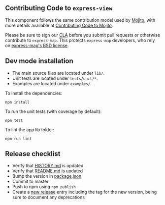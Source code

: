 Contributing Code to `express-view`
----------------------------------

This component follows the same contribution model used by [Mojito][], with
more details available at [Contributing Code to Mojito][].

Please be sure to sign our [CLA][] before you submit pull requests or otherwise contribute to `express-map`. This protects `express-map` developers, who rely on [express-map's BSD license][].

[express-map's BSD license]: https://github.com/yahoo/express-map/blob/master/LICENSE.md
[CLA]: http://developer.yahoo.com/cocktails/mojito/cla/
[Mojito]: https://github.com/yahoo/mojito
[Contributing Code to Mojito]: https://github.com/yahoo/mojito/wiki/Contributing-Code-to-Mojito

Dev mode installation
---------------------

- The main source files are located under `lib/`.
- Unit tests are located under `tests/unit/*`.
- Examples are located under `examples/`.

To install the dependencies:

    npm install

To run the unit tests (with coverage by default):

    npm test

To lint the app lib folder:

    npm run lint
    
Release checklist
-----------------

* Verify that [HISTORY.md] is updated
* Verify that [README.md] is updated
* Bump the version in [package.json]
* Commit to master
* Push to npm using `npm publish`
* Create a [new release] entry including the tag for the new version, being sure to document any deprecations

[HISTORY.md]: https://github.com/yahoo/express-map/blob/master/HISTORY.md
[README.md]: https://github.com/yahoo/express-map/blob/master/README.md
[package.json]: https://github.com/yahoo/express-map/blob/master/package.json
[new release]: https://github.com/yahoo/express-map/releases/new
